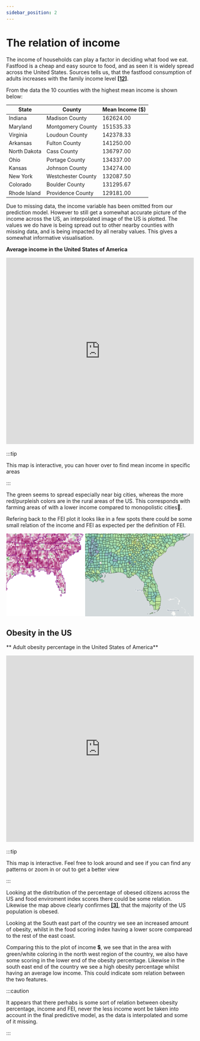 ```yaml
---
sidebar_position: 2
---
```



# The relation of income

The income of households can play a factor in deciding what food we eat. Fastfood is a cheap and easy source to food, and as seen it is widely spread across the United States. Sources tells us, that the fastfood consumption of adults increases with the family income level **[[12]](https://www.cdc.gov/nchs/products/databriefs/db322.htm)**.

From the data the 10 counties with the highest mean income is shown below:

|State|County|	Mean Income ($)|
|---	|---	|---   |
|Indiana	|Madison County|	162624.00|
|Maryland	|Montgomery County|	151535.33|
|Virginia	|Loudoun County|	142378.33|
|Arkansas	|Fulton County|	141250.00|
|North Dakota|	Cass County|	136797.00|
|Ohio	|Portage County|	134337.00|
|Kansas	|Johnson County|	134274.00|
|New York	|Westchester County|	132087.50|
|Colorado	|Boulder County|	131295.67|
|Rhode Island	|Providence County|	129181.00|

Due to missing data, the income variable has been omitted from our prediction model. However to still get a somewhat accurate picture of the income across the US, an interpolated image of the US is plotted. The values we do have is being spread out to other nearby counties with missing data, and is being impacted by all neraby values.
This gives a somewhat informative visualisation.

**Average income in the United States of America**
<iframe src="https://peetzie.github.io/SocialData_InteractiveMaps/income.html"
	sandbox="allow-same-origin allow-scripts"
	width="100%"
	height="500"
	scrolling="yes"
	seamless="seamless"
	frameborder="0">
</iframe>

:::tip

This map is interactive, you can hover over to find mean income in specific areas 

:::

The green seems to spread especially near big cities, whereas the more red/purpleish colors are in the rural areas of the US. This corresponds with farming areas of with a lower income compared to monopolistic cities🏢. 

Refering back to the FEI plot it looks like in a few spots there could be some small relation of the income and FEI as expected per the definition of FEI. 

[ ![](comparison.png) ](comparison.png)

## Obesity in the US
** Adult obesity percentage in the United States of America**
<iframe src="https://peetzie.github.io/SocialData_InteractiveMaps/obesitypercentage.html"
	sandbox="allow-same-origin allow-scripts"
	width="100%"
	height="500"
	scrolling="yes"
	seamless="seamless"
	frameborder="0">
</iframe>

:::tip

This map is interactive. Feel free to look around and see if you can find any patterns or zoom in or out to get a better view

:::

Looking at the distribution of the percentage of obesed citizens across the US and food enviroment index scores there could be some relation. 
Likewise the map above clearly confirmes **[[3]](https://www.ncbi.nlm.nih.gov/pmc/articles/PMC4214609/)**, that the majority of the US population is obesed. 

Looking at the South east part of the country we see an increased amount of obesity, whilst in the food scoring index having a lower score comparead to the rest of the east coast. 

Comparing this to the plot of income 💲, we see that in the area with green/white coloring in the north west region of the country, we also have some scoring in the lower end of the obesity percentage. 
Likewise in the south east end of the country we see a high obesity percentage whilst having an average low income. 
This could indicate som relation between the two features.


:::caution

It appears that there perhabs is some sort of relation between obesity percentage, income and FEI, never the less income wont be taken into account in the final predictive model, as the data is interpolated and some of it missing. 

:::